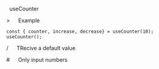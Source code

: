 &nbsp;    useCounter

\>&nbsp;&emsp;    Example

```
const { counter, increase, decrease} = useCounter(10);
useCounter();
```
/&nbsp;&emsp;    TRecive a default value

\#&nbsp;&emsp;    Only input numbers
